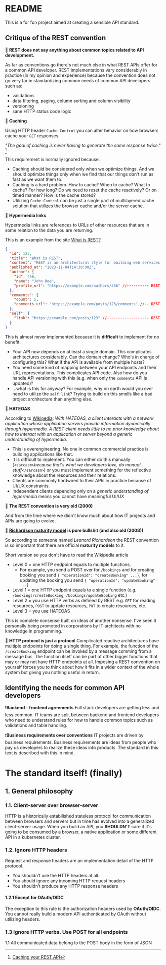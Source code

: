 # README

This is a for fun project aimed at creating a sensible API standard.

## Critique of the REST convention

🤨 **REST does not say anything about common topics related to API development.**

As far as conventions go there's not much else in what REST APIs offer for a common API developer. REST implementations vary considerably in practice (in my opinion and experience) because the convention does not go very far in standardizing common needs of common API developers such as:

- validations
- data filtering, paging, column sorting and column visibility
- versioning
- sane HTTP status code logic

🤨 **Caching**

Using HTTP header `Cache-Control` you can alter behavior on how browsers cache your `GET` responses.

*"The goal of caching is never having to generate the same response twice."* [^1]

This requirement is normally ignored because:
- Caching should be considered only when we optimize things. And we should optimize things only when we find that our things don't run as fast as we want them to.
- Caching is a hard problem. How to cache? When to cache? What to cache? For how long? Do we need to reset the cache reactively? Or on timed manner? How is the cache stored?
- Utilizing `Cache-Control` can be just a single part of multilayered cache solution that utilizes the browser cache and/or the server cache.

🤨 **Hypermedia links**

Hypermedia links are references to URLs of other resources that are in some relation to the data you are returning.

This is an example from the site [What is REST?](https://restfulapi.net/)

```json
{
  "id": 123,
  "title": "What is REST",
  "content": "REST is an architectural style for building web services...",
  "published_at": "2023-11-04T14:30:00Z",
  "author": {
    "id": 456,
    "name": "John Doe",
    "profile_url": "https://example.com/authors/456" //---------- REST link
  },
  "comments": {
    "count": 5,
    "comments_url": "https://example.com/posts/123/comments" //-- REST link
  },
  "self": {
    "link": "https://example.com/posts/123" //------------------- REST link
  }
}
```

This is almost never implemented because it is **difficult** to implement for no benefit.
- Your API now depends on at least a single domain. This complicates architectures considerably. Can the domain change? Who's in charge of configuring this? What if the API is available from multiple hosts?
- You need some kind of mapping between your API endpoints and their URL representations. This complicates API code. Also how do you handle API versioning with this (e.g. when only the `comments` API is updated)?
- ...what is this for anyway? For example, why on earth would you ever need to utilize the `self:link`? Trying to build on this smells like a bad project architecture than anything else.

🤨 **HATEOAS**

According to [Wikipedia](https://en.wikipedia.org/wiki/HATEOAS): *With HATEOAS, a client interacts with a network application whose application servers provide information dynamically through hypermedia. A REST client needs little to no prior knowledge about how to interact with an application or server beyond a generic understanding of hypermedia.*

- This is overengineering. No one in common commercial practice is building applications like that.
- It is difficult to implement. You can either do this manually (`<sarcasm>`*because that's what we developers love, do manual stuff*`</sarcasm>`) or you must implement something for the reflective knowledge about the resources and their relations.
- Clients are commonly hardwired to their APIs in practice because of UI/UX constraints.
- Independent clients depending only on a *generic understanding of hypermedia* means you cannot have meaningful UI/UX

🤨 **The REST convention is very old (2000)**

And from the time where we didn't know much about how IT projects and APIs are going to evolve.

🤨 **[Richardson maturity model](https://en.wikipedia.org/wiki/Richardson_Maturity_Model) is pure bullshit (and also old (2008))**

So according to someone named *Leanord Richardson* the REST convention is so important that there are official **maturity models** to it.

Short version so you don't have to read the Wikipedia article

- Level 0 = one HTTP endpoint equals to multiple functions.
  - For example, you send a POST over for `/bookings` and for creating booking you send `{ "operationId": "createBooking" ...}`, for updating the booking you send `{ "operationId": "updateBooking" ...}`
- Level 1 = one HTTP endpoint equals to a single function (e.g. `/bookings/createBooking`, `/bookings/updateBooking` etc.)
- Level 2 = you use HTTP verbs as defined by REST e.g. `GET` for reading resources, `POST` to update resources, `PUT` to create resources, etc.
- Level 3 = you use HATEOAS

This is complete nonsense built on ideas of another nonsense. I've seen it personally being promoted in corporations by IT architects with no knowledge in programming.

🤨 **HTTP protocol is just a protocol**
Complicated reactive architectures have multiple endpoints for doing a single thing. For example, the function of the `/createBooking` endpoint can be invoked by a message comming from a message bus. The function itself can be part of other bigger functions that may or may not have HTTP endpoints at all. Imposing a REST convention on yourself forces you to think about how it fits in a wider context of the whole system but giving you nothing useful in return.

## Identifying the needs for common API developers

❗**Backend - frontend agreements**
Full stack developers are getting less and less common. IT teams are split between backend and frontend developers who need to understand rules for how to handle common topics such as validations and table handling.

❗**Business requirements over conventions**
IT projects are driven by business requirements. Business requirements are ideas from people who pay us developers to realize these ideas into products. The standard in this text is described with this in mind.

# The standard itself! (finally)

## 1. General philosophy

### 1.1. Client-server over browser-server
HTTP is a historically estabilished stateless protocol for communication between browsers and servers but in time has evolved into a generalized client-server usage. When you build an API, you **SHOULDN'T** care if it's going to be consumed by a browser, a native application or some different API in a kubernetes cluster.

### 1.2. Ignore HTTP headers
Request and response headers are an implementation detail of the HTTP protocol. 
- You shouldn't use the HTTP headers at all.
- You should ignore any incoming HTTP request headers
- You shouldn't produce any HTTP response headers

#### 1.2.1 Except for OAuth/OIDC
The exception to this rule is the authorization headers used by **OAuth/OIDC**. You cannot really build a modern API authenticated by OAuth without utilizing headers.

### 1.3 Ignore HTTP verbs. Use POST for all endpoints
1.1 All communicated data belong to the POST body in the form of JSON


[^1]: [Caching your REST API](https://restcookbook.com/Basics/caching/)
